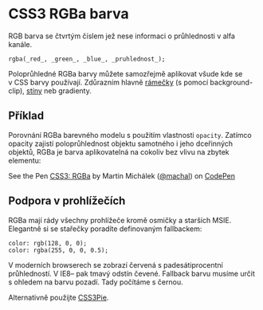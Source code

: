
CSS3 RGBa barva
===============

RGB barva se čtvrtým číslem jež nese informaci o průhlednosti v alfa kanále.

	rgba(_red_, _green_, _blue_, _pruhlednost_);

Poloprůhledné RGBa barvy můžete samozřejmě aplikovat všude kde se v&nbsp;CSS barvy používají. Zdůrazním hlavně <a href="http://css-tricks.com/transparent-borders-with-background-clip/">rámečky</a> (s&nbsp;pomocí background-clip), <a href="/box-shadow">stíny</a> neb gradienty.

Příklad
-------

Porovnání RGBa barevného modelu s použitím vlastnosti `opacity`. Zatímco opacity zajistí poloprůhlednost objektu samotného i jeho dceřinných objektů, RGBa je barva aplikovatelná na cokoliv bez vlivu na zbytek elementu:

<p data-height="149" data-theme-id="502" data-slug-hash="HrBsD" data-user="machal" data-default-tab="result" class='codepen'>See the Pen <a href='http://codepen.io/machal/pen/HrBsD'>CSS3: RGBa</a> by Martin Michálek (<a href='http://codepen.io/machal'>@machal</a>) on <a href='http://codepen.io'>CodePen</a></p>
<script async src="http://codepen.io/assets/embed/ei.js"></script>


Podpora v prohlížečích
----------------------

RGBa mají rády všechny prohlížeče kromě osmičky a starších MSIE. Elegantně si se stařečky poradíte definovaným fallbackem:

	color: rgb(128, 0, 0);
	color: rgba(255, 0, 0, 0.5);

V moderních browserech se zobrazí červená s padesátiprocentní průhledností. V IE8– pak tmavý odstín čevené. Fallback barvu musíme určit s ohledem na barvu pozadí. Tady počítáme s černou.

Alternativně použijte [CSS3Pie](http://css3pie.com/documentation/supported-css3-features/).
